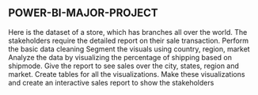 ## POWER-BI-MAJOR-PROJECT

Here is the dataset of a store, which has branches all over the world. The stakeholders require the detailed report on their sale transaction. Perform the basic data cleaning Segment the visuals using country, region, market Analyze the data by visualizing the percentage of shipping based on shipmode. Give the report to see sales over the city, states, region and market. Create tables for all the visualizations. Make these visualizations and create an interactive sales report to show the stakeholders
